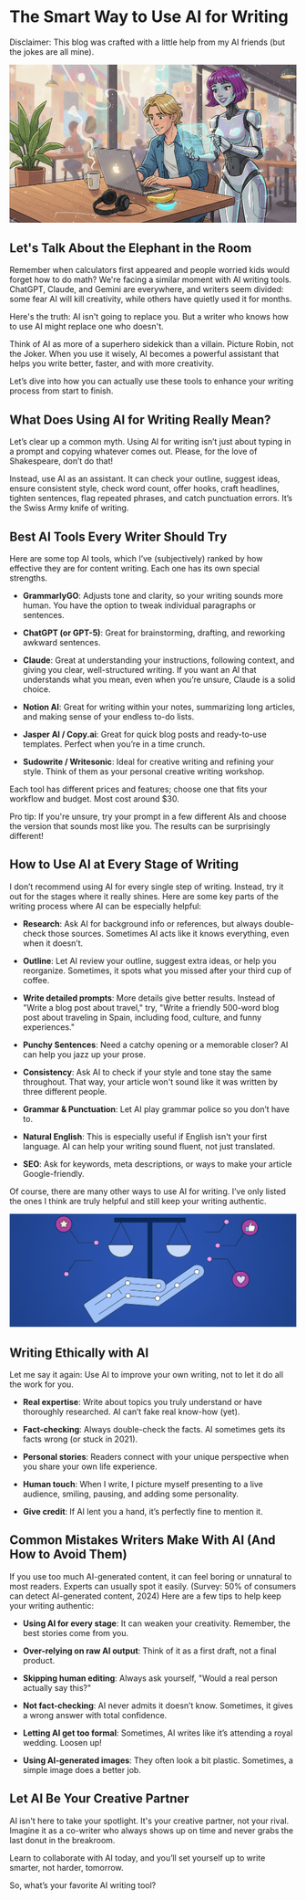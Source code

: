 # The Smart Way to Use AI for Writing

Disclaimer: This blog was crafted with a little help from my AI friends (but the jokes are all mine).

![ai_assistanse](./media/ai_assistanse.png)

## Let's Talk About the Elephant in the Room

Remember when calculators first appeared and people worried kids would forget how to do math? We're facing a similar moment with AI writing tools. ChatGPT, Claude, and Gemini are everywhere, and writers seem divided: some fear AI will kill creativity, while others have quietly used it for months.

Here's the truth: AI isn't going to replace you. But a writer who knows how to use AI might replace one who doesn't.

Think of AI as more of a superhero sidekick than a villain. Picture Robin, not the Joker. When you use it wisely, AI becomes a powerful assistant that helps you write better, faster, and with more creativity.

Let’s dive into how you can actually use these tools to enhance your writing process from start to finish.



## What Does Using AI for Writing Really Mean?

Let’s clear up a common myth. Using AI for writing isn’t just about typing in a prompt and copying whatever comes out. Please, for the love of Shakespeare, don’t do that!

Instead, use AI as an assistant. It can check your outline, suggest ideas, ensure consistent style, check word count, offer hooks, craft headlines, tighten sentences, flag repeated phrases, and catch punctuation errors. It’s the Swiss Army knife of writing.



## Best AI Tools Every Writer Should Try

Here are some top AI tools, which I’ve (subjectively) ranked by how effective they are for content writing. Each one has its own special strengths.

- **GrammarlyGO**: Adjusts tone and clarity, so your writing sounds more human. You have the option to tweak individual paragraphs or sentences.

- **ChatGPT (or GPT-5)**: Great for brainstorming, drafting, and reworking awkward sentences.

- **Claude**: Great at understanding your instructions, following context, and giving you clear, well-structured writing. If you want an AI that understands what you mean, even when you’re unsure, Claude is a solid choice.

- **Notion AI**: Great for writing within your notes, summarizing long articles, and making sense of your endless to-do lists.

- **Jasper AI / Copy.ai**: Great for quick blog posts and ready-to-use templates. Perfect when you’re in a time crunch.

- **Sudowrite / Writesonic**: Ideal for creative writing and refining your style. Think of them as your personal creative writing workshop.

Each tool has different prices and features; choose one that fits your workflow and budget. Most cost around $30.

Pro tip: If you're unsure, try your prompt in a few different AIs and choose the version that sounds most like you. The results can be surprisingly different!



## How to Use AI at Every Stage of Writing

I don’t recommend using AI for every single step of writing. Instead, try it out for the stages where it really shines. Here are some key parts of the writing process where AI can be especially helpful:

- **Research**: Ask AI for background info or references, but always double-check those sources. Sometimes AI acts like it knows everything, even when it doesn’t.

- **Outline**: Let AI review your outline, suggest extra ideas, or help you reorganize. Sometimes, it spots what you missed after your third cup of coffee.

- **Write detailed prompts**: More details give better results. Instead of "Write a blog post about travel," try, "Write a friendly 500-word blog post about traveling in Spain, including food, culture, and funny experiences."

- **Punchy Sentences**: Need a catchy opening or a memorable closer? AI can help you jazz up your prose.

- **Consistency**: Ask AI to check if your style and tone stay the same throughout. That way, your article won't sound like it was written by three different people.

- **Grammar & Punctuation**: Let AI play grammar police so you don’t have to.

- **Natural English**: This is especially useful if English isn't your first language. AI can help your writing sound fluent, not just translated.

- **SEO**: Ask for keywords, meta descriptions, or ways to make your article Google-friendly.

Of course, there are many other ways to use AI for writing. I’ve only listed the ones I think are truly helpful and still keep your writing authentic.

![ai_ethics](./media/ai_ethics.png)

## Writing Ethically with AI

Let me say it again: Use AI to improve your own writing, not to let it do all the work for you.

- **Real expertise**: Write about topics you truly understand or have thoroughly researched. AI can’t fake real know-how (yet).

- **Fact-checking**: Always double-check the facts. AI sometimes gets its facts wrong (or stuck in 2021).

- **Personal stories**: Readers connect with your unique perspective when you share your own life experience.

- **Human touch**: When I write, I picture myself presenting to a live audience, smiling, pausing, and adding some personality.

- **Give credit**: If AI lent you a hand, it’s perfectly fine to mention it.



## Common Mistakes Writers Make With AI (And How to Avoid Them)

If you use too much AI-generated content, it can feel boring or unnatural to most readers. Experts can usually spot it easily. (Survey: 50% of consumers can detect AI-generated content, 2024) Here are a few tips to help keep your writing authentic:

- **Using AI for every stage**: It can weaken your creativity. Remember, the best stories come from you.

- **Over-relying on raw AI output**: Think of it as a first draft, not a final product.

- **Skipping human editing**: Always ask yourself, "Would a real person actually say this?"

- **Not fact-checking**: AI never admits it doesn’t know. Sometimes, it gives a wrong answer with total confidence.

- **Letting AI get too formal**: Sometimes, AI writes like it’s attending a royal wedding. Loosen up!

- **Using AI-generated images**: They often look a bit plastic. Sometimes, a simple image does a better job.



## Let AI Be Your Creative Partner

AI isn't here to take your spotlight. It's your creative partner, not your rival. Imagine it as a co-writer who always shows up on time and never grabs the last donut in the breakroom.

Learn to collaborate with AI today, and you’ll set yourself up to write smarter, not harder, tomorrow.



So, what’s your favorite AI writing tool?